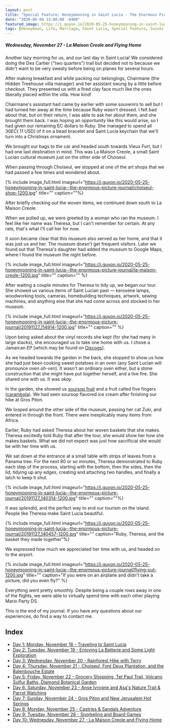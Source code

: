 ```yaml
---
layout: post
title: "Special Feature: Honeymooning in Saint Lucia - The Enormous Picture Journal - Day 10"
date: "2020-06-04 13:00:00 -0400"
featured_image: https://i.guyon.io/2020-05-25-honeymooning-in-saint-lucia--the-enormous-picture-journal/20191127_1102310-1200.jpg
tags: [Honeymoon, Life, Marriage, Saint Lucia, Special Feature, Suzuki Jimny]
---
```


##### Wednesday, November 27 - La Maison Creole and Flying Home

Another lazy morning for us, and our last day in Saint Lucia! We considered doing the Des Cartier ("two quarters") trail but decided not to because we didn't want to be very sweaty before being on planes for several hours.

After making breakfast and while packing our belongings, Chairmane (the Hidden Treehouse villa manager) and her assistant swung by a little before checkout. They presented us with a fired clay face much like the ones liberally placed within the villa. How kind!

Chairmane's assistant had came by earlier with some souvenirs to sell but I had turned her away at the time because Ruby wasn't dressed. I felt bad about that, but on their return, I was able to ask her about them, and she brought them back. I was hoping an opportunity like this would arise, so I had given our remaining EC dollars to Ruby. She managed to spend all $30 EC (~$11 USD) of it on a bead bracelet and Saint Lucia keychain that we'll turn into a Christmas ornament.

<!--more-->

We brought our bags to the car and headed south towards Vieux Fort, but I had one last destination in mind. This was La Maison Creole, a small Saint Lucian cultural museum just on the other side of Choiseul.

When passing through Choiseul, we stopped at one of the art shops that we had passed a few times and wondered about.

{% include image_full.html imageurl="https://i.guyon.io/2020-05-25-honeymooning-in-saint-lucia--the-enormous-picture-journal/choiseul-shop-1200.jpg" title="" caption=""%}

After briefly checking out the woven items, we continued down south to La Maison Creole.

When we pulled up, we were greeted by a woman who ran the museum. I feel like her name was Theresa, but I can't remember for certain. At any rate, that's what I'll call her for now.

It soon became clear that this museum also served as her home, and that it was just us and her. The museum doesn't get frequent visitors. Later we found out that Theresa's daughter had added the museum to Google Maps, where I found the museum the night before.

{% include image_full.html imageurl="https://i.guyon.io/2020-05-25-honeymooning-in-saint-lucia--the-enormous-picture-journal/la-maison-creole-1200.jpg" title="" caption="" %}

After waiting a couple minutes for Theresa to tidy up, we began our tour. She showed us various items of Saint Lucian past — kerosene lamps, woodworking tools, cameras, homebuilding techniques, artwork, sewing machines, and anything else that she had come across and stocked in her museum.

{% include image_full.html imageurl="https://i.guyon.io/2020-05-25-honeymooning-in-saint-lucia--the-enormous-picture-journal/20191127_114914-1200.jpg" title="" caption="" %}

Upon being asked about the vinyl records she kept (for she had many in large stacks), she encouraged us to take one home with us. I chose a Jamaican EP \[which may be found on [Discogs](https://www.discogs.com/Jackie-And-Hortense-Let-It-Be-Me/release/4155097)\].

As we headed towards the garden in the back, she stopped to show us how she had just been cooking sweet potatoes in an oven (any Saint Lucian will pronounce oven *oh-ven*). It wasn't an ordinary oven either, but a stone construction that she might have put together herself, and a live fire. She shared one with us. It was *okay*.

In the garden, she showed us [soursop fruit](https://en.wikipedia.org/wiki/Soursop) and a fruit called five fingers ([carambola](https://en.wikipedia.org/wiki/Carambola)). We had seen soursop flavored ice cream after finishing our hike at Gros Piton.

We looped around the other side of the museum, passing her cat Zuki, and entered in through the front. There were inexplicably many items from Africa.

Earlier, Ruby had asked Theresa about her woven baskets that she makes. Theresa excitedly told Ruby that after the tour, she would show her how she makes baskets. What we did not expect was just how sacrificial she would be with her time with us.

We sat down at the entrance at a small table with strips of leaves from a Panama tree. For the next 80 or so minutes, Theresa demonstrated to Ruby each step of the process, starting with the bottom, then the sides, then the lid, tidying up any edges, creating and attaching two handles, and finally a latch to keep it shut.

{% include image_full.html imageurl="https://i.guyon.io/2020-05-25-honeymooning-in-saint-lucia--the-enormous-picture-journal/20191127_140314-1200.jpg" title="" caption=""%}

It was splendid, and the perfect way to end our tourism on the island. People like Theresa make Saint Lucia beautiful.

{% include image_full.html imageurl="https://i.guyon.io/2020-05-25-honeymooning-in-saint-lucia--the-enormous-picture-journal/20191127_140457-1200.jpg" title="" caption="Ruby, Theresa, and the basket they made together"%}

We expressed how much we appreciated her time with us, and headed on to the airport.

{% include image_full.html imageurl="https://i.guyon.io/2020-05-25-honeymooning-in-saint-lucia--the-enormous-picture-journal/flying-out-1200.jpg" title="" caption="If you were on an airplane and didn't take a picture, did you even fly?" %}

Everything went pretty smoothly. Despite being a couple rows away in one of the flights, we were able to virtually spend time with each other playing Mario Party DS.

This is the end of my journal. If you have any questions about our experiences, do find a way to contact me.

## Index

* [Day 1: Monday, November 18 - Traveling to Saint Lucia](../../../05/25/special-feature-honeymooning-in-saint-lucia-the-enormous-picture-journal-day-1/)
* [Day 2: Tuesday, November 19 - Enjoying La Batterie and Some Light Exploration](../../../05/26/special-feature-honeymooning-in-saint-lucia-the-enormous-picture-journal-day-2/)
* [Day 3: Wednesday, November 20 - Rainforest Hike with Terry](../../../05/27/special-feature-honeymooning-in-saint-lucia-the-enormous-picture-journal-day-3/)
* [Day 4: Thursday, November 21 - Choiseul, Font Deux Plantation, and the Balenbouche Estate](../../../05/28/special-feature-honeymooning-in-saint-lucia-the-enormous-picture-journal-day-4/)
* [Day 5: Friday, November 22 - Grocery Shopping, Tet Paul Trail, Volcano Sulfur Baths, Diamond Botanical Garden](../../../05/29/special-feature-honeymooning-in-saint-lucia-the-enormous-picture-journal-day-5/)
* [Day 6: Saturday, November 23 - Anse Ivrogne and Asa's Nature Trail & Parrot Watching](../../../05/30/special-feature-honeymooning-in-saint-lucia-the-enormous-picture-journal-day-6/)
* [Day 7: Sunday, November 24 - Gros Piton and New Jerusalem Hot Springs](../../../06/01/special-feature-honeymooning-in-saint-lucia-the-enormous-picture-journal-day-7/)
* [Day 8: Monday, November 25 - Castries & Sandals Adventure](../../../06/02/special-feature-honeymooning-in-saint-lucia-the-enormous-picture-journal-day-8/)
* [Day 9: Tuesday, November 26 - Snorkeling and Board Games](../../../06/03/special-feature-honeymooning-in-saint-lucia-the-enormous-picture-journal-day-9/)
* [Day 10: Wednesday, November 27 - La Maison Creole and Flying Home](../../../06/04/special-feature-honeymooning-in-saint-lucia-the-enormous-picture-journal-day-10/)
